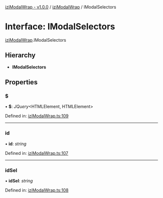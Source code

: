 [iziModalWrap - v1.0.0](../README.md) / [iziModalWrap](../modules/izimodalwrap.md) / IModalSelectors

# Interface: IModalSelectors

[iziModalWrap](../modules/izimodalwrap.md).IModalSelectors

## Hierarchy

* **IModalSelectors**

## Properties

### $

• **$**: *JQuery*<HTMLElement, HTMLElement\>

Defined in: [iziModalWrap.ts:109](https://github.com/voltsonic/javascript-izimodal-wrap/blob/04f6ec1/src/iziModalWrap.ts#L109)

___

### id

• **id**: *string*

Defined in: [iziModalWrap.ts:107](https://github.com/voltsonic/javascript-izimodal-wrap/blob/04f6ec1/src/iziModalWrap.ts#L107)

___

### idSel

• **idSel**: *string*

Defined in: [iziModalWrap.ts:108](https://github.com/voltsonic/javascript-izimodal-wrap/blob/04f6ec1/src/iziModalWrap.ts#L108)

